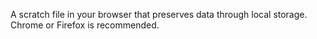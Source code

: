 A scratch file in your browser that preserves data through local storage. Chrome or
Firefox is recommended.
